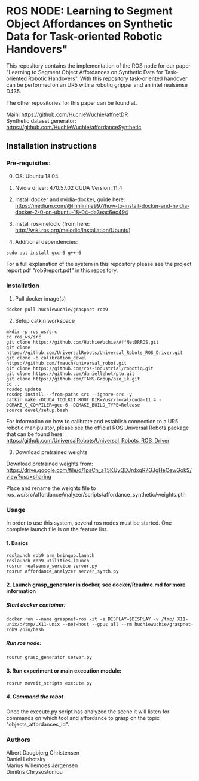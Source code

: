 # ROS NODE: Learning to Segment Object Affordances on Synthetic Data for Task-oriented Robotic Handovers"

This repository contains the implementation of the ROS node for our paper "Learning to Segment Object Affordances on Synthetic Data for Task-oriented Robotic Handovers". With this repository task-oriented handover can be performed on an UR5 with a robotiq gripper and an intel realsense D435.

The other repositories for this paper can be found at.  

Main: https://github.com/HuchieWuchie/affnetDR  
Synthetic dataset generator: https://github.com/HuchieWuchie/affordanceSynthetic

## Installation instructions

### Pre-requisites:

0. OS: Ubuntu 18.04

1. Nvidia driver: 470.57.02
	 CUDA Version:  11.4

2. Install docker and nvidia-docker, guide here: https://medium.com/@linhlinhle997/how-to-install-docker-and-nvidia-docker-2-0-on-ubuntu-18-04-da3eac6ec494

3. Install ros-melodic (from here: http://wiki.ros.org/melodic/Installation/Ubuntu)

4. Additional dependencies:
```
sudo apt install gcc-6 g++-6
```

For a full explanation of the system in this repository please see the project report pdf "rob9report.pdf" in this repository.


### Installation

1. Pull docker image(s)
```
docker pull huchiewuchie/graspnet-rob9
```

2. Setup catkin workspace
```
mkdir -p ros_ws/src
cd ros_ws/src
git clone https://github.com/HuchieWuchie/AffNetDRROS.git
git clone https://github.com/UniversalRobots/Universal_Robots_ROS_Driver.git
git clone -b calibration_devel https://github.com/fmauch/universal_robot.git
git clone https://github.com/ros-industrial/robotiq.git
git clone https://github.com/daniellehot/ptu.git
git clone https://github.com/TAMS-Group/bio_ik.git
cd ..
rosdep update
rosdep install --from-paths src --ignore-src -y
catkin_make -DCUDA_TOOLKIT_ROOT_DIR=/usr/local/cuda-11.4 -DCMAKE_C_COMPILER=gcc-6 -DCMAKE_BUILD_TYPE=Release
source devel/setup.bash
```
For information on how to calibrate and establish connection to a UR5 robotic manipulator, please see the official ROS Universal Robots package that can be found here: https://github.com/UniversalRobots/Universal_Robots_ROS_Driver

3. Download pretrained weights

Download pretrained weights from: https://drive.google.com/file/d/1psCn_aT5KUyQDJrdxqR7GJgHeCewGokS/view?usp=sharing  

Place and rename the weights file to ros_ws/src/affordanceAnalyzer/scripts/affordance_synthetic/weights.pth

### Usage

In order to use this system, several ros nodes must be started. One complete launch file is on the feature list.

#### 1. Basics
```
roslaunch rob9 arm_bringup.launch
roslaunch rob9 utilities.launch
rosrun realsense_service server.py
rosrun affordance_analyzer server_synth.py
```

#### 2. Launch grasp_generator in docker, see docker/Readme.md for more information

##### Start docker container:
```
docker run --name graspnet-ros -it -e DISPLAY=$DISPLAY -v /tmp/.X11-unix/:/tmp/.X11-unix --net=host --gpus all --rm huchiewuchie/graspnet-rob9 /bin/bash
```

##### Run ros node:
```
rosrun grasp_generator server.py
```

#### 3. Run experiment or main execution module:

```
rosrun moveit_scripts execute.py
```

##### 4. Command the robot

Once the execute.py script has analyzed the scene it will listen for commands on which tool and affordance to grasp on the topic "objects_affordances_id".

### Authors

Albert Daugbjerg Christensen  
Daniel Lehotsky  
Marius Willemoes Jørgensen  
Dimitris Chrysostomou
